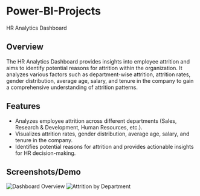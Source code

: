 # Power-BI-Projects
 HR Analytics Dashboard

## Overview

The HR Analytics Dashboard provides insights into employee attrition and aims to identify potential reasons for attrition within the organization. It analyzes various factors such as department-wise attrition, attrition rates, gender distribution, average age, salary, and tenure in the company to gain a comprehensive understanding of attrition patterns.

## Features

- Analyzes employee attrition across different departments (Sales, Research & Development, Human Resources, etc.).
- Visualizes attrition rates, gender distribution, average age, salary, and tenure in the company.
- Identifies potential reasons for attrition and provides actionable insights for HR decision-making.

## Screenshots/Demo

![Dashboard Overview](/Screenshots/Dashboard1.png)
![Attrition by Department](/Screenshots/Dashboard2.png)
